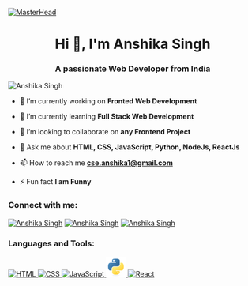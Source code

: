 [![MasterHead](https://mir-s3-cdn-cf.behance.net/project_modules/disp/601014116770475.6068beff4640a.gif)](https://Somashree-7205.io)
<h1 align="center">Hi 👋, I'm Anshika Singh</h1>
<h3 align="center">A passionate Web Developer from India</h3>

<p align="left"> <img src="https://komarev.com/ghpvc/?username=somashree-7205&label=Profile%20views&color=0e75b6&style=flat" alt="Anshika Singh" /> </p>

- 🔭 I’m currently working on **Fronted Web Development**

- 🌱 I’m currently learning **Full Stack Web Development**

- 👯 I’m looking to collaborate on **any Frontend Project**

- 💬 Ask me about **HTML, CSS, JavaScript, Python, NodeJs, ReactJs**

- 📫 How to reach me **cse.anshika1@gmail.com**

- ⚡ Fun fact **I am Funny**

<h3 align="left">Connect with me:</h3>
<p align="left">
<a href="https://twitter.com/" target="blank"><img align="center" src="https://raw.githubusercontent.com/rahuldkjain/github-profile-readme-generator/master/src/images/icons/Social/twitter.svg" alt="Anshika Singh" height="30" width="40" /></a>
<a href="https://www.linkedin.com/in/anshika-singh-6b79a128a" target="blank"><img align="center" src="https://raw.githubusercontent.com/rahuldkjain/github-profile-readme-generator/master/src/images/icons/Social/linked-in-alt.svg" alt="Anshika Singh" height="30" width="40" /></a>
<a href="https://www.instagram.com/anshika_singh.103/" target="blank"><img align="center" src="https://raw.githubusercontent.com/rahuldkjain/github-profile-readme-generator/master/src/images/icons/Social/instagram.svg" alt="Anshika Singh" height="30" width="40" /></a>


<h3 align="left">Languages and Tools:</h3>
<p align="left"> <a href="https://html.com/" target="_blank" rel="noreferrer"> <img src="https://upload.wikimedia.org/wikipedia/commons/thumb/3/38/HTML5_Badge.svg/1024px-HTML5_Badge.svg.png" alt="HTML" width="40" height="40"/> </a> 
<a href="https://en.wikipedia.org/wiki/CSS" target="_blank" rel="noreferrer"> <img src="https://upload.wikimedia.org/wikipedia/commons/thumb/d/d5/CSS3_logo_and_wordmark.svg/120px-CSS3_logo_and_wordmark.svg.png" alt="CSS" width="40" height="40"/> </a> 
<a href="https://www.w3schools.com/js/" target="_blank" rel="noreferrer"> <img src="https://logos-world.net/wp-content/uploads/2023/02/JavaScript-Symbol.png" alt="JavaScript" width="40" height="40"/> </a> 
<a href="https://www.python.org" target="_blank" rel="noreferrer"> <img src="https://raw.githubusercontent.com/devicons/devicon/master/icons/python/python-original.svg" alt="python" width="40" height="40"/> </a>  
<a href="https://react.dev/" target="_blank" rel="noreferrer"> <img src="https://upload.wikimedia.org/wikipedia/commons/thumb/a/a7/React-icon.svg/2300px-React-icon.svg.png" alt="React" width="40" height="40"/> </a> 




